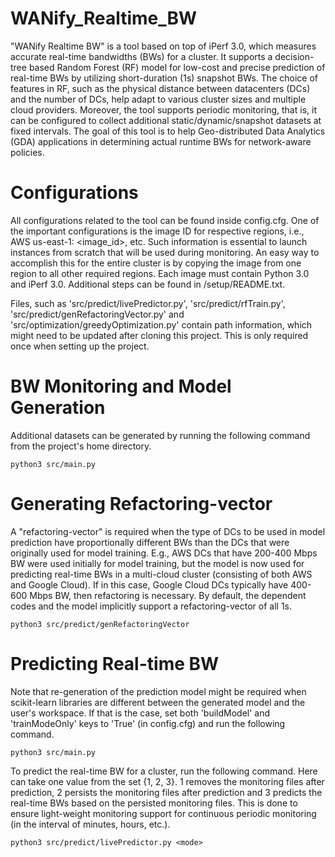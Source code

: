 # WANify_Realtime_BW
"WANify Realtime BW" is a tool based on top of iPerf 3.0, which measures accurate real-time bandwidths (BWs) for a cluster. It supports a decision-tree based Random Forest (RF) model for low-cost and precise prediction of real-time BWs by utilizing short-duration (1s) snapshot BWs. The choice of features in RF, such as the physical distance between datacenters (DCs) and the number of DCs, help adapt to various cluster sizes and multiple cloud providers. Moreover, the tool supports periodic monitoring, that is, it can be configured to collect additional static/dynamic/snapshot datasets at fixed intervals. The goal of this tool is to help Geo-distributed Data Analytics (GDA) applications in determining actual runtime BWs for network-aware policies.

# Configurations
All configurations related to the tool can be found inside config.cfg. One of the important configurations is the image ID for respective regions, i.e., AWS us-east-1: <image_id>, etc. Such information is essential to launch instances from scratch that will be used during monitoring. An easy way to accomplish this for the entire cluster is by copying the image from one region to all other required regions. Each image must contain Python 3.0 and iPerf 3.0. Additional steps can be found in <provider>/setup/README.txt.

Files, such as 'src/predict/livePredictor.py', 'src/predict/rfTrain.py', 'src/predict/genRefactoringVector.py' and 'src/optimization/greedyOptimization.py' contain path information, which might need to be updated after cloning this project. This is only required once when setting up the project.

# BW Monitoring and Model Generation
Additional datasets can be generated by running the following command from the project's home directory.

```python3 src/main.py```

# Generating Refactoring-vector
A "refactoring-vector" is required when the type of DCs to be used in model prediction have proportionally different BWs than the DCs that were originally used for model training. E.g., AWS DCs that have 200-400 Mbps BW were used initially for model training, but the model is now used for predicting real-time BWs in a multi-cloud cluster (consisting of both AWS and Google Cloud). If in this case, Google Cloud DCs typically have 400-600 Mbps BW, then refactoring is necessary. By default, the dependent codes and the model implicitly support a refactoring-vector of all 1s.

```python3 src/predict/genRefactoringVector```

# Predicting Real-time BW
Note that re-generation of the prediction model might be required when scikit-learn libraries are different between the generated model and the user's workspace. If that is the case, set both 'buildModel' and 'trainModeOnly' keys to 'True' (in config.cfg) and run the following command.

```python3 src/main.py```

To predict the real-time BW for a cluster, run the following command. Here <mode> can take one value from the set {1, 2, 3}. 1 removes the monitoring files after prediction, 2 persists the monitoring files after prediction and 3 predicts the real-time BWs based on the persisted monitoring files. This is done to ensure light-weight monitoring support for continuous periodic monitoring (in the interval of minutes, hours, etc.).

```python3 src/predict/livePredictor.py <mode>```
